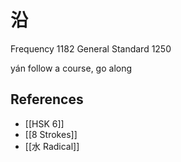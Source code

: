 # 沿
Frequency 1182
General Standard 1250

yán
follow a course, go along

## References
- [[HSK 6]]
- [[8 Strokes]]
- [[水 Radical]]